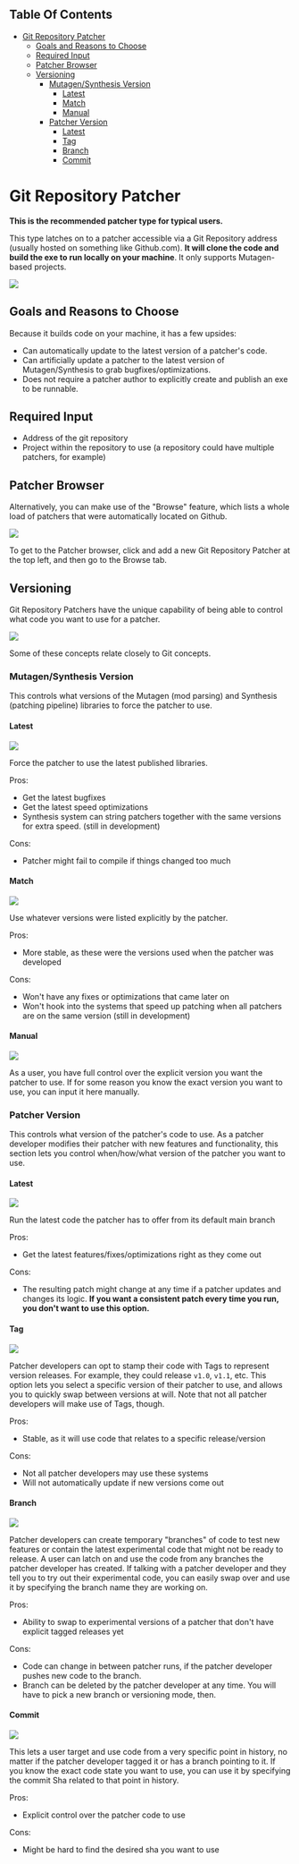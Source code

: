 <!-- START doctoc generated TOC please keep comment here to allow auto update -->
<!-- DON'T EDIT THIS SECTION, INSTEAD RE-RUN doctoc TO UPDATE -->
## Table Of Contents

- [Git Repository Patcher](#git-repository-patcher)
  - [Goals and Reasons to Choose](#goals-and-reasons-to-choose)
  - [Required Input](#required-input)
  - [Patcher Browser](#patcher-browser)
  - [Versioning](#versioning)
    - [Mutagen/Synthesis Version](#mutagensynthesis-version)
      - [Latest](#latest)
      - [Match](#match)
      - [Manual](#manual)
    - [Patcher Version](#patcher-version)
      - [Latest](#latest-1)
      - [Tag](#tag)
      - [Branch](#branch)
      - [Commit](#commit)

<!-- END doctoc generated TOC please keep comment here to allow auto update -->

# Git Repository Patcher
**This is the recommended patcher type for typical users.**

This type latches on to a patcher accessible via a Git Repository address (usually hosted on something like Github.com).  ****It will clone the code and build the exe to run locally on your machine****.  It only supports Mutagen-based projects.

![](https://i.imgur.com/DdgARsi.png)

## Goals and Reasons to Choose
Because it builds code on your machine, it has a few upsides:
- Can automatically update to the latest version of a patcher's code.
- Can artificially update a patcher to the latest version of Mutagen/Synthesis to grab bugfixes/optimizations.
- Does not require a patcher author to explicitly create and publish an exe to be runnable.

## Required Input
- Address of the git repository
- Project within the repository to use (a repository could have multiple patchers, for example)

## Patcher Browser
Alternatively, you can make use of the "Browse" feature, which lists a whole load of patchers that were automatically located on Github.

![](https://i.imgur.com/S0JsBgV.png)

To get to the Patcher browser, click and add a new Git Repository Patcher at the top left, and then go to the Browse tab.

## Versioning
Git Repository Patchers have the unique capability of being able to control what code you want to use for a patcher.

![](https://i.imgur.com/DpcHKDN.png)

Some of these concepts relate closely to Git concepts.

### Mutagen/Synthesis Version
This controls what versions of the Mutagen (mod parsing) and Synthesis (patching pipeline) libraries to force the patcher to use.

#### Latest
![](https://i.imgur.com/kEAsewh.png)

Force the patcher to use the latest published libraries.

Pros:
- Get the latest bugfixes
- Get the latest speed optimizations
- Synthesis system can string patchers together with the same versions for extra speed.  (still in development)

Cons:
- Patcher might fail to compile if things changed too much

#### Match
![](https://i.imgur.com/6xi1jxs.png)

Use whatever versions were listed explicitly by the patcher.

Pros:
- More stable, as these were the versions used when the patcher was developed

Cons:
- Won't have any fixes or optimizations that came later on
- Won't hook into the systems that speed up patching when all patchers are on the same version (still in development)

#### Manual
![](https://i.imgur.com/fafV7mK.png)

As a user, you have full control over the explicit version you want the patcher to use.  If for some reason you know the exact version you want to use, you can input it here manually.

### Patcher Version
This controls what version of the patcher's code to use.  As a patcher developer modifies their patcher with new features and functionality, this section lets you control when/how/what version of the patcher you want to use.

#### Latest
![](https://i.imgur.com/QnINzUg.png)

Run the latest code the patcher has to offer from its default main branch

Pros:
- Get the latest features/fixes/optimizations right as they come out

Cons:
- The resulting patch might change at any time if a patcher updates and changes its logic.  **If you want a consistent patch every time you run, you don't want to use this option.**

#### Tag
![](https://i.imgur.com/i5JWbGB.png)

Patcher developers can opt to stamp their code with Tags to represent version releases.  For example, they could release `v1.0`, `v1.1`, etc.  This option lets you select a specific version of their patcher to use, and allows you to quickly swap between versions at will.  Note that not all patcher developers will make use of Tags, though.

Pros:
- Stable, as it will use code that relates to a specific release/version

Cons:
- Not all patcher developers may use these systems
- Will not automatically update if new versions come out

#### Branch
![](https://i.imgur.com/GzAeLBC.png)

Patcher developers can create temporary "branches" of code to test new features or contain the latest experimental code that might not be ready to release.  A user can latch on and use the code from any branches the patcher developer has created.  If talking with a patcher developer and they tell you to try out their experimental code, you can easily swap over and use it by specifying the branch name they are working on.

Pros:
- Ability to swap to experimental versions of a patcher that don't have explicit tagged releases yet

Cons:
- Code can change in between patcher runs, if the patcher developer pushes new code to the branch.
- Branch can be deleted by the patcher developer at any time.  You will have to pick a new branch or versioning mode, then.

#### Commit
![](https://i.imgur.com/4fwTOXc.png)

This lets a user target and use code from a very specific point in history, no matter if the patcher developer tagged it or has a branch pointing to it.  If you know the exact code state you want to use, you can use it by specifying the commit Sha related to that point in history.

Pros:
- Explicit control over the patcher code to use

Cons:
- Might be hard to find the desired sha you want to use